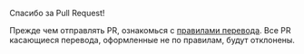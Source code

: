Спасибо за Pull Request!

Прежде чем отправлять PR, ознакомься с [правилами перевода](https://github.com/rust-lang-ru/book/blob/master/CONTRIBUTING.md).
Все PR касающиеся перевода, оформленные не по правилам, будут отклонены.
